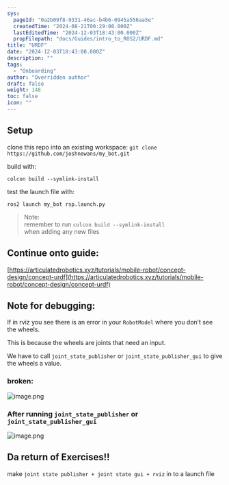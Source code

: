 ```yaml
---
sys:
  pageId: "0a2b09f8-9331-46ac-b4b6-0945a556aa5e"
  createdTime: "2024-08-21T00:29:00.000Z"
  lastEditedTime: "2024-12-03T18:43:00.000Z"
  propFilepath: "docs/Guides/intro_to_ROS2/URDF.md"
title: "URDF"
date: "2024-12-03T18:43:00.000Z"
description: ""
tags:
  - "Onboarding"
author: "Overridden author"
draft: false
weight: 148
toc: false
icon: ""
---
```


## Setup

clone this repo into an existing workspace:
`git clone https://github.com/joshnewans/my_bot.git`

build with:

`colcon build --symlink-install`

test the launch file with:

`ros2 launch my_bot rsp.launch.py`

> Note:  
> remember to run `colcon build --symlink-install`  
> when adding any new files

## Continue onto guide:

[https://articulatedrobotics.xyz/tutorials/mobile-robot/concept-design/concept-urdf](https://articulatedrobotics.xyz/tutorials/mobile-robot/concept-design/concept-urdf)

## Note for debugging:

If in rviz you see there is an error in your `RobotModel` where you don’t see the wheels.

This is because the wheels are joints that need an input. 

We have to call `joint_state_publisher` or `joint_state_publisher_gui` to give the wheels a value.

### broken:

![image.png](https://prod-files-secure.s3.us-west-2.amazonaws.com/d518164a-d88e-44d1-a4ee-3adb3bd8bce0/96a1d089-1f17-4dbf-8563-f2aef56a4d37/image.png?X-Amz-Algorithm=AWS4-HMAC-SHA256&X-Amz-Content-Sha256=UNSIGNED-PAYLOAD&X-Amz-Credential=ASIAZI2LB466XBB2TXTZ%2F20250524%2Fus-west-2%2Fs3%2Faws4_request&X-Amz-Date=20250524T033111Z&X-Amz-Expires=3600&X-Amz-Security-Token=IQoJb3JpZ2luX2VjEEQaCXVzLXdlc3QtMiJHMEUCIF221p3wM3nXTBs%2FR8YDSxpQ%2FSg5SQxrxHBxgnlo7CNBAiEAxOePRdO1E9fXyQIZGanjmTIRY8zAZJZl8tt7bQxDAFYqiAQI%2Ff%2F%2F%2F%2F%2F%2F%2F%2F%2F%2FARAAGgw2Mzc0MjMxODM4MDUiDK8y3uRDiBEAEHM26ircAxV%2FPA42RAfUkC4HvZgYVdF%2Botxb8ONW62R07v4lA9KUy7XkM9jQgsM5Ew9zmfUHOJhpyfeKg86HWo9maHaca8%2FwzB%2BBdwz2TUECSa0xiEkcsIxTgm1BFO2WGO6%2BxtCEiS4DDinRr6hXwuWgm%2BlwpHTV5YIJ6o0R5TXJmzJ4NHNmCcFH2bu7R%2Bc%2FeO%2FrmOZK%2FxprwXohGQYbPgl%2FyH1J%2BpJxB4VHF42r9P2kBmyPEvI5JvMtbKGRjIF5qisvNnsUSCyXNU6mg1OeVdS%2FxHELU%2F%2BryQUubk9jmBX69dzSCGij4mdXmwz%2FA%2BnTx6Cms4EWiytxfjCCckzZLABu1b7bkPEEa9zhLoXBmeNm0VQ8VHQzLhrbpx4huHNxzwFlcQQynDIqayuEkgNLv%2BWB3PVYCDHyctuU8rnCIq7peMvbpYpKj0fVkFXQqqDF6nS28lrLYC%2F23x%2Blcw9rkTvlAx4dddr3tKBgLJxg5zDp0NvhASwlkbwfELw2QDlWEeJ4llrmp0tCj%2BHYIn%2BkZbF8eIN39Z2YVzbQnwyJtWdqRyxmBRtFO3XKID2QaKZS6rno9RyGSkwVv7lATvpBa8mFLUwuODoMQ4prFzH88Rr1Yn9uLX00Vdh5kmvUQBJJ%2BIuiMI34xMEGOqUB3ZI1bL%2Ba0u5tUTwfCeK2mFico4d5BTT7wlZnggMx34gfDlpbJumnTytnY4cZRCEKIOsdzuHY5KsyA%2Fkx6yo2%2BQPhkIjX8liiXo%2Fb%2BrEqNfTjCNZchc%2FXHIZMKvww6FDOxsjVbYUac%2FLfMamYeKNLucb8V9iJCRP7eyJm75ewNkHHVhe%2FHrmxrBYZftk8ERKa7h9VVbm8WV%2BKhWkbAm2vuVltxmtX&X-Amz-Signature=f0677eb62b98a7a233905a3c24a4049970a4f285619431126c6e8590ed2e00ab&X-Amz-SignedHeaders=host&x-id=GetObject)

### After running `joint_state_publisher` or `joint_state_publisher_gui`

![image.png](https://prod-files-secure.s3.us-west-2.amazonaws.com/d518164a-d88e-44d1-a4ee-3adb3bd8bce0/130c99c7-1b0b-4031-9953-844fc3950ff4/image.png?X-Amz-Algorithm=AWS4-HMAC-SHA256&X-Amz-Content-Sha256=UNSIGNED-PAYLOAD&X-Amz-Credential=ASIAZI2LB466XBB2TXTZ%2F20250524%2Fus-west-2%2Fs3%2Faws4_request&X-Amz-Date=20250524T033111Z&X-Amz-Expires=3600&X-Amz-Security-Token=IQoJb3JpZ2luX2VjEEQaCXVzLXdlc3QtMiJHMEUCIF221p3wM3nXTBs%2FR8YDSxpQ%2FSg5SQxrxHBxgnlo7CNBAiEAxOePRdO1E9fXyQIZGanjmTIRY8zAZJZl8tt7bQxDAFYqiAQI%2Ff%2F%2F%2F%2F%2F%2F%2F%2F%2F%2FARAAGgw2Mzc0MjMxODM4MDUiDK8y3uRDiBEAEHM26ircAxV%2FPA42RAfUkC4HvZgYVdF%2Botxb8ONW62R07v4lA9KUy7XkM9jQgsM5Ew9zmfUHOJhpyfeKg86HWo9maHaca8%2FwzB%2BBdwz2TUECSa0xiEkcsIxTgm1BFO2WGO6%2BxtCEiS4DDinRr6hXwuWgm%2BlwpHTV5YIJ6o0R5TXJmzJ4NHNmCcFH2bu7R%2Bc%2FeO%2FrmOZK%2FxprwXohGQYbPgl%2FyH1J%2BpJxB4VHF42r9P2kBmyPEvI5JvMtbKGRjIF5qisvNnsUSCyXNU6mg1OeVdS%2FxHELU%2F%2BryQUubk9jmBX69dzSCGij4mdXmwz%2FA%2BnTx6Cms4EWiytxfjCCckzZLABu1b7bkPEEa9zhLoXBmeNm0VQ8VHQzLhrbpx4huHNxzwFlcQQynDIqayuEkgNLv%2BWB3PVYCDHyctuU8rnCIq7peMvbpYpKj0fVkFXQqqDF6nS28lrLYC%2F23x%2Blcw9rkTvlAx4dddr3tKBgLJxg5zDp0NvhASwlkbwfELw2QDlWEeJ4llrmp0tCj%2BHYIn%2BkZbF8eIN39Z2YVzbQnwyJtWdqRyxmBRtFO3XKID2QaKZS6rno9RyGSkwVv7lATvpBa8mFLUwuODoMQ4prFzH88Rr1Yn9uLX00Vdh5kmvUQBJJ%2BIuiMI34xMEGOqUB3ZI1bL%2Ba0u5tUTwfCeK2mFico4d5BTT7wlZnggMx34gfDlpbJumnTytnY4cZRCEKIOsdzuHY5KsyA%2Fkx6yo2%2BQPhkIjX8liiXo%2Fb%2BrEqNfTjCNZchc%2FXHIZMKvww6FDOxsjVbYUac%2FLfMamYeKNLucb8V9iJCRP7eyJm75ewNkHHVhe%2FHrmxrBYZftk8ERKa7h9VVbm8WV%2BKhWkbAm2vuVltxmtX&X-Amz-Signature=3b9a0786bc2352312f99ee4703eeab1853620e26ad312ef5a13e771b4a7bbb75&X-Amz-SignedHeaders=host&x-id=GetObject)

## Da return of Exercises!!

make `joint state publisher + joint state gui + rviz` in to a launch file
